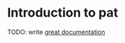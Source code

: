 # Introduction to pat

TODO: write [great documentation](http://jacobian.org/writing/great-documentation/what-to-write/)
